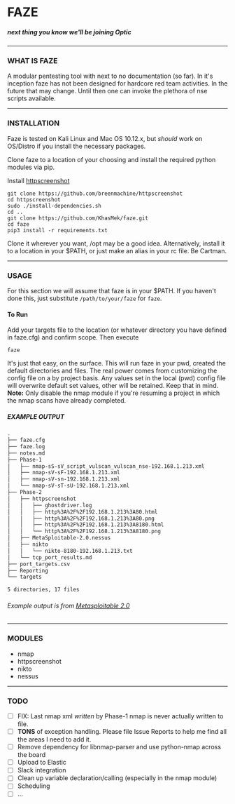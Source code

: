 # FAZE

##### next thing you know we'll be joining Optic

---

### WHAT IS FAZE

A modular pentesting tool with next to no documentation (so far). In it's inception faze has not been designed for hardcore red team activities. In the future that may change. Until then one can invoke the plethora of nse scripts available. 

---

### INSTALLATION

Faze is tested on Kali Linux and Mac OS 10.12.x, but _should_ work on OS/Distro if you install the necessary packages.

Clone faze to a location of your choosing and install the required python modules via pip.

Install [httpscreenshot](https://github.com/breenmachine/httpscreenshot)

```shell
git clone https://github.com/breenmachine/httpscreenshot
cd httpscreenshot
sudo ./install-dependencies.sh
cd ..
git clone https://github.com/KhasMek/faze.git
cd faze
pip3 install -r requirements.txt
```

Clone it wherever you want, /opt may be a good idea. Alternatively, install it to a location in your $PATH, or just make an alias in your rc file. Be Cartman.

---

### USAGE

For this section we will assume that faze is in your $PATH. If you haven't done this, just substitute `/path/to/your/faze` for `faze`.


#### To Run

Add your targets file to the location (or whatever directory you have defined in faze.cfg) and confirm scope. Then execute
```
faze
```

It's just that easy, on the surface. This will run faze in your pwd, created the default directories and files. The real power comes from customizing the config file on a by project basis. Any values set in the local (pwd) config file will overwrite default set values, other will be retained. Keep that in mind. **Note:** Only disable the nmap module if you're resuming a project in which the nmap scans have already completed.

##### EXAMPLE OUTPUT

```bash
.
├── faze.cfg
├── faze.log
├── notes.md
├── Phase-1
│   ├── nmap-sS-sV_script_vulscan_vulscan_nse-192.168.1.213.xml
│   ├── nmap-sV-sF-192.168.1.213.xml
│   ├── nmap-sV-sn-192.168.1.213.xml
│   └── nmap-sV-sT-sU-192.168.1.213.xml
├── Phase-2
│   ├── httpscreenshot
│   │   ├── ghostdriver.log
│   │   ├── http%3A%2F%2F192.168.1.213%3A80.html
│   │   ├── http%3A%2F%2F192.168.1.213%3A80.png
│   │   ├── http%3A%2F%2F192.168.1.213%3A8180.html
│   │   └── http%3A%2F%2F192.168.1.213%3A8180.png
│   ├── MetaSploitable-2.0.nessus
│   ├── nikto
│   │   └── nikto-8180-192.168.1.213.txt
│   └── tcp_port_results.md
├── port_targets.csv
├── Reporting
└── targets

5 directories, 17 files
```
###### *Example output is from [Metasploitable 2.0](https://sourceforge.net/projects/metasploitable/files/Metasploitable2/)*

---

### MODULES
- nmap
- httpscreenshot
- nikto
- nessus

---

### TODO

- [ ] FIX: Last nmap xml _written_ by Phase-1 nmap is never actually written to file.
- [ ] **TONS** of exception handling. Please file Issue Reports to help me find all the areas I need to add it.
- [ ] Remove dependency for libnmap-parser and use python-nmap across the board
- [ ] Upload to Elastic
- [ ] Slack integration
- [ ] Clean up variable declaration/calling (especially in the nmap module)
- [ ] Scheduling
- [ ] ...
